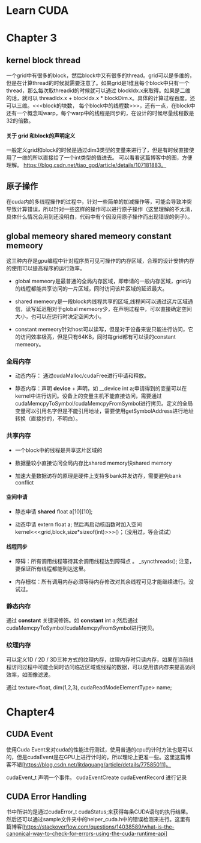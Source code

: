 # Learn CUDA

  

# Chapter 3

  

## kernel block thread

  

一个grid中有很多的block，然后block中又有很多的thread。grid可以是多维的，但是在计算thread的时候就需要注意了。如果grid是1维且每个block中只有一个thread，那么每次取threadid的时候就可以通过 blockIdx.x来取得。如果是二维的话，就可以 threadIdx.x + blockIdx.x * blockDim.x。具体的计算过程百度。还可以三维。<<<block的块数， 每个block中的线程数>>>，还有一点，在block中还有一个概念叫warp，每个warp中的线程是同步的，在设计的时候尽量线程数是32的倍数。

#### 关于 grid 和block的声明定义

一般定义grid和block的时候是通过dim3类型的变量来进行了，但是有时候直接使用了一维的所以直接给了一个int类型的值进去。
可以看看这篇博客中的图，方便理解。
https://blog.csdn.net/tiao_god/article/details/107181883。


  

## 原子操作

  

在cuda内的多线程操作的过程中，针对一些简单的加减操作等，可能会导致冲突导致计算错误，所以针对一些这样的操作可以进行原子操作（这里理解的不太清，具体什么情况会用到还没明白，代码中有个因没用原子操作而出现错误的例子）。

  

## global memeory shared memeory constant memeory

  

这三种内存是gpu编程中针对程序员可见可操作的内存区域，合理的设计安排内存的使用可以提高程序的运行效率。

- global memeory是最普通的全局内存区域，即申请的一般内存区域，grid内的线程都能共享访问的一片区域，同时访问该片区域的延迟最大。

- shared memeory是一段block内线程共享的区域,线程间可以通过这片区域通信，读写延迟相对于global memeory少，在声明过程中，可以直接确定空间大小，也可以在运行时决定空间大小。

- constant memeory针对host可以读写，但是对于设备来说只能进行访问，它的访问效率极高，但是只有64KB，同时每grid都有可以读的constant memeory。

  

### 全局内存

- 动态内存： 通过cudaMalloc/cudaFree进行申请和释放。

- 静态内存：声明 __device__ + 声明，如 __device int a;申请得到的变量可以在kernel中进行访问。设备上的变量主机不能直接访问，需要通过cudaMemcpyToSymbol/cudaMemcpyFromSymbol进行拷贝。定义的全局变量可以引用名字但是不能引用地址，需要使用getSymbolAddress进行地址转换（直接抄的，不明白）。

  

### 共享内存

  

- 一个block中的线程是共享这片区域的

- 数据量较小直接访问全局内存比shared memory快shared memory

- 加速大量数据访存的原理是硬件上支持多bank并发访存，需要避免bank conflict

  

#### 空间申请

  

- 静态申请 __shared__ float a[10][10];

- 动态申请 extern float a; 然后再启动核函数时加入空间 kernel<<<grid,block,size*sizeof(int)>>>()；（没用过，等会试试）

  

#### 线程同步

  

- 障碍：所有调用线程等待其余调用线程达到障碍点 。 _syncthreads(); 注意，要保证所有线程都能到达这里。

- 内存栅栏：所有调用内存必须等待内存修改对其余线程可见才能继续进行。没试过。

  

### 静态内存

通过 __constant__ 关键词修饰。如 __constant__ int a;然后通过 cudaMemcpyToSymbol/cudaMemcpyFromSymbol进行拷贝。

  

### 纹理内存

  

可以定义1D / 2D / 3D三种方式的纹理内存，纹理内存时只读内存，如果在当前线程访问过程中可能会同时访问临近区域或线程的数据，可以使用该内存来提高访问效率，如图像滤波。

通过 texture<float, dim(1,2,3), cudaReadModeElementType> name;


# Chapter4

## CUDA Event

使用Cuda Event来对cuda的性能进行测试，使用普通的cpu的计时方法也是可以的，但是cudaEvent是在GPU上进行计时的，所以理论上更准一些。这里这篇博客不错[https://blog.csdn.net/litdaguang/article/details/77585011]。

cudaEvent_t 声明一个事件。
cudaEventCreate 
cudaEventRecord 进行记录

## CUDA Error Handling

书中所讲的是通过cudaError_t cudaStatus;来获得每条CUDA语句的执行结果。然后还可以通过sample文件夹中的helper_cuda.h中的错误检测来进行。这里有篇博客[https://stackoverflow.com/questions/14038589/what-is-the-canonical-way-to-check-for-errors-using-the-cuda-runtime-api]

